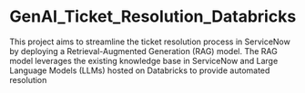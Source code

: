 # GenAI_Ticket_Resolution_Databricks
This project aims to streamline the ticket resolution process in ServiceNow by deploying a Retrieval-Augmented Generation (RAG) model. The RAG model leverages the existing knowledge base in ServiceNow and Large Language Models (LLMs) hosted on Databricks to provide automated resolution
